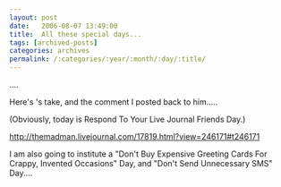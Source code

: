 ```yaml
---
layout: post
date:	2006-08-07 13:49:00
title:  All these special days...
tags: [archived-posts]
categories: archives
permalink: /:categories/:year/:month/:day/:title/
---
```

....

Here's <lj user="themadman">'s take, and the comment I posted back to him.....

(Obviously, today is Respond To Your Live Journal Friends Day.)

<A href="http://themadman.livejournal.com/17819.html?view=246171#t246171">http://themadman.livejournal.com/17819.html?view=246171#t246171</A>

I am also going to institute a "Don't Buy Expensive Greeting Cards For Crappy, Invented Occasions" Day, and "Don't Send Unnecessary SMS" Day....
